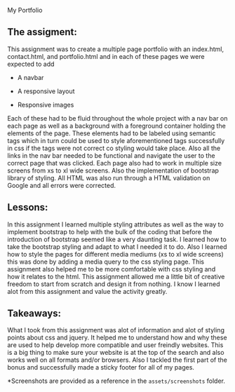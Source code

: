 My Portfolio

## The assigment:
This assignment was to create a multiple page portfolio with an index.html, contact.html, and portfolio.html and in each of these pages we were expected to add 
   * A navbar

   * A responsive layout

   * Responsive images

Each of these had to be fluid throughout the whole project with a nav bar on each page as well as a background with a foreground container holding the elements of the page. These elements had to be labeled using semantic tags which in turn could be used to style aforementioned tags successfully in css if the tags were not correct co styling would take place. Also all the links in the nav bar needed to be functional and navigate the user to the correct page that was clicked. Each page also had to work in multiple size screens from xs to xl wide screens. Also the implementation of bootstrap library of styling. All HTML was also run through a HTML validation on Google and all errors were corrected.

## Lessons:
In this assignment I learned multiple styling attributes as well as the way to implement bootstrap to help with the bulk of the coding that before the introduction of bootstrap seemed like a very daunting task. I learned how to take the bootstrap styling and adapt to what I needed it to do. Also I learned how to style the pages for different media mediums (xs to xl wide screens) this was done by adding a media query to the css styling page. This assignment also helped me to be more comfortable with css styling and how it relates to the html. This assignment allowed me a little bit of creative freedom to start from scratch and design it from nothing. I know I learned alot from this assignment and value the activity greatly. 


## Takeaways:
What I took from this assignment was alot of information and alot of styling points about css and jquery. It helped me to understand how and why these are used to help develop more compatible and user freindly websites. This is a big thing to make sure your website is at the top of the search and also works well on all formats and/or browsers. Also I tackled the first part of the bonus and successfully made a sticky footer for all of my pages. 

*Screenshots are provided as a reference in the `assets/screenshots` folder.